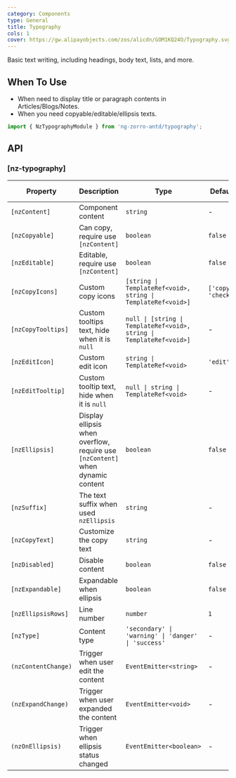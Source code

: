 ```yaml
---
category: Components
type: General
title: Typography
cols: 1
cover: https://gw.alipayobjects.com/zos/alicdn/GOM1KQ24O/Typography.svg
---
```


Basic text writing, including headings, body text, lists, and more.

## When To Use

- When need to display title or paragraph contents in Articles/Blogs/Notes.
- When you need copyable/editable/ellipsis texts.

```ts
import { NzTypographyModule } from 'ng-zorro-antd/typography';
```

## API

### [nz-typography]

| Property | Description | Type | Default | Global Config |
| -------- | ----------- | ---- | ------- | ------------- |
| `[nzContent]` | Component content | `string` | - ||
| `[nzCopyable]` | Can copy, require use `[nzContent]` | `boolean` | `false` ||
| `[nzEditable]` | Editable, require use `[nzContent]` | `boolean` | `false` ||
| `[nzCopyIcons]` | Custom copy icons | `[string \| TemplateRef<void>, string \| TemplateRef<void>]` | `['copy', 'check']` | ✅ |
| `[nzCopyTooltips]` | Custom tooltips text, hide when it is `null` | `null \| [string \| TemplateRef<void>, string \| TemplateRef<void>]` | - | ✅ |
| `[nzEditIcon]` | Custom edit icon | `string \| TemplateRef<void>` | `'edit'` | ✅ |
| `[nzEditTooltip]` | Custom tooltip text, hide when it is `null` | `null \| string \| TemplateRef<void>` | - | ✅ |
| `[nzEllipsis]` | Display ellipsis when overflow, require use `[nzContent]` when dynamic content | `boolean` | `false` ||
| `[nzSuffix]` | The text suffix when used `nzEllipsis` | `string` | - ||
| `[nzCopyText]` | Customize the copy text | `string` | - ||
| `[nzDisabled]` | Disable content | `boolean` | `false` ||
| `[nzExpandable]` | Expandable when ellipsis | `boolean` | `false` ||
| `[nzEllipsisRows]` | Line number | `number` | `1` | ✅ |
| `[nzType]` | Content type | `'secondary' \| 'warning' \| 'danger' \| 'success'` | - ||
| `(nzContentChange)` | Trigger when user edit the content | `EventEmitter<string>` | - ||
| `(nzExpandChange)` | Trigger when user expanded the content | `EventEmitter<void>` | - ||
| `(nzOnEllipsis)` | Trigger when ellipsis status changed | `EventEmitter<boolean>` | - ||
